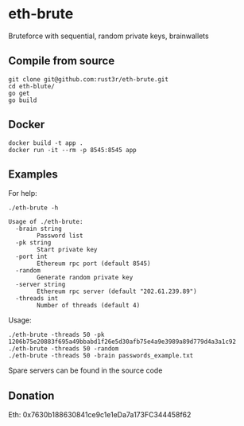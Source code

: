 # eth-brute

Bruteforce with sequential, random private keys, brainwallets


## Compile from source

```
git clone git@github.com:rust3r/eth-brute.git
cd eth-blute/
go get
go build
```


## Docker

```
docker build -t app .
docker run -it --rm -p 8545:8545 app
```


## Examples

For help:

```
./eth-brute -h

Usage of ./eth-brute:
  -brain string
        Password list
  -pk string
        Start private key
  -port int
        Ethereum rpc port (default 8545)
  -random
        Generate random private key
  -server string
        Ethereum rpc server (default "202.61.239.89")
  -threads int
        Number of threads (default 4)
```

Usage:

```
./eth-brute -threads 50 -pk 1206b75e20883f695a49bbabd1f26e5d30afb75e4a9e3989a89d779d4a3a1c92
./eth-brute -threads 50 -random
./eth-brute -threads 50 -brain passwords_example.txt
```

Spare servers can be found in the source code


## Donation
 Eth: 0x7630b188630841ce9c1e1eDa7a173FC344458f62
